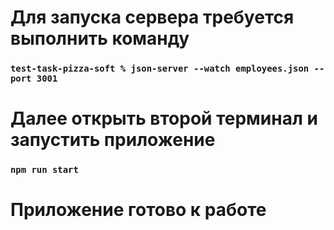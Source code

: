 # Для запуска сервера требуется выполнить команду


### `test-task-pizza-soft % json-server --watch employees.json --port 3001`

# Далее открыть второй терминал и запустить приложение

### `npm run start`

# Приложение готово к работе

